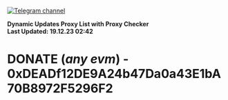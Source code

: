 [![Telegram channel](https://img.shields.io/endpoint?url=https://runkit.io/damiankrawczyk/telegram-badge/branches/master?url=https://t.me/n4z4v0d)](https://t.me/n4z4v0d) 

**Dynamic Updates Proxy List with Proxy Checker**  
**Last Updated: 19.12.23 02:42**

# DONATE (_any evm_) - 0xDEADf12DE9A24b47Da0a43E1bA70B8972F5296F2
